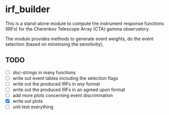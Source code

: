 # irf_builder

This is a stand-alone module to compute the instrument response functions (IRFs) for the
Cherenkov Telescope Array (CTA) gamma observatory.

The module provides methods to generate event weights, do the event selection
(based on minimising the sensitivity),

## TODO
- [ ] doc-strings in many functions
- [ ] write out event tables including the selection flags
- [ ] write out the produced IRFs in _any_ format
- [ ] write out the produced IRFs in an agreed upon format
- [ ] add more plots concerning event discrimination
- [x] write out plots
- [ ] unit test everything
